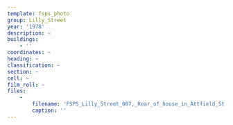 ```yaml
---
template: fsps_photo
group: Lilly_Street
year: '1978'
description: ~
buildings:
    - ''
coordinates: ~
heading: ~
classification: ~
section: ~
cell: ~
film_roll: ~
files:
    -
        filename: 'FSPS_Lilly_Street_007,_Rear_of_house_in_Attfield_St,_17-11-N,_1978.png'
        caption: ''
---
```

